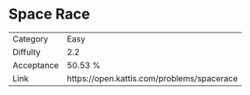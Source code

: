 # Space Race

<table>
    <tr>
        <td>Category</td>
        <td>Easy</td>
    </tr>
    <tr>
        <td>Diffulty</td>
        <td>2.2</td>
    </tr>
    <tr>
        <td>Acceptance</td>
        <td>50.53 %</td>
    </tr>
    <tr>
        <td>Link</td>
        <td>https://open.kattis.com/problems/spacerace</td>
    </tr>
</table>
